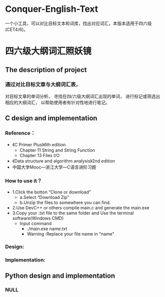 # Conquer-English-Text
一个小工具，可以对比目标文本和词库，找出对应词汇，本版本适用于四六级(CET4/6)。

# 四六级大纲词汇照妖镜
## The description of project
### 通过对比目标文章与大纲词汇表，
对目标文章的单词分析，
寻找在四/六级大纲词汇出现的单词，
进行标记或筛选出相应的大纲词汇，
以帮助使用者有针对性地进行笔记。
## C design and implementation
### Reference：
* 《C Primer Plus》6th edition
    * Chapter 11 String and String Function
    * Chapter 13 Files I/O
* 《Data structure and algorithm analysis》2nd edition
* 中国大学Mooc—浙江大学—C语言进阶习题
### How to use it？
* 1.Click the botton “Clone or download”
    * a.Select “Download Zip”
    * b.Unzip the files to somewhere you can find.
* 2.Use DevC++ or others compile main.c and generate the main.exe
* 3.Copy your  .txt file to the same folder and Use the terminal software(Windows CMD)
    * Input command
        * ./main.exe name.txt
        * Warning :Replace your file name in "name"
### Design:
### Implementation:
## Python design and implementation
### NULL
